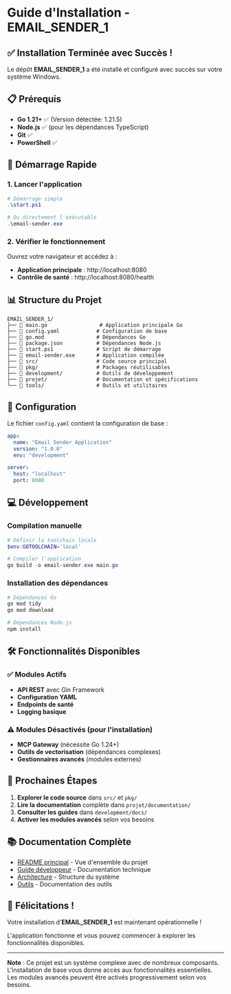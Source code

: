 # Guide d'Installation - EMAIL_SENDER_1

## ✅ Installation Terminée avec Succès !

Le dépôt **EMAIL_SENDER_1** a été installé et configuré avec succès sur votre système Windows.

## 📋 Prérequis

- **Go 1.21+** ✅ (Version détectée: 1.21.5)
- **Node.js** ✅ (pour les dépendances TypeScript)
- **Git** ✅
- **PowerShell** ✅

## 🚀 Démarrage Rapide

### 1. Lancer l'application

```powershell
# Démarrage simple
.\start.ps1

# Ou directement l'exécutable
.\email-sender.exe
```

### 2. Vérifier le fonctionnement

Ouvrez votre navigateur et accédez à :

- **Application principale** : http://localhost:8080
- **Contrôle de santé** : http://localhost:8080/health

## 📊 Structure du Projet

```
EMAIL_SENDER_1/
├── 📄 main.go                 # Application principale Go
├── 📄 config.yaml            # Configuration de base
├── 📄 go.mod                 # Dépendances Go
├── 📄 package.json           # Dépendances Node.js
├── 📄 start.ps1              # Script de démarrage
├── 📄 email-sender.exe       # Application compilée
├── 📁 src/                   # Code source principal
├── 📁 pkg/                   # Packages réutilisables
├── 📁 development/           # Outils de développement
├── 📁 projet/                # Documentation et spécifications
└── 📁 tools/                 # Outils et utilitaires
```

## 🔧 Configuration

Le fichier `config.yaml` contient la configuration de base :

```yaml
app:
  name: "Email Sender Application"
  version: "1.0.0"
  env: "development"

server:
  host: "localhost"
  port: 8080
```

## 💻 Développement

### Compilation manuelle

```powershell
# Définir la toolchain locale
$env:GOTOOLCHAIN='local'

# Compiler l'application
go build -o email-sender.exe main.go
```

### Installation des dépendances

```powershell
# Dépendances Go
go mod tidy
go mod download

# Dépendances Node.js
npm install
```

## 🛠️ Fonctionnalités Disponibles

### ✅ Modules Actifs

- **API REST** avec Gin Framework
- **Configuration YAML**
- **Endpoints de santé**
- **Logging basique**

### ⚠️ Modules Désactivés (pour l'installation)

- **MCP Gateway** (nécessite Go 1.24+)
- **Outils de vectorisation** (dépendances complexes)
- **Gestionnaires avancés** (modules externes)

## 🎯 Prochaines Étapes

1. **Explorer le code source** dans `src/` et `pkg/`
2. **Lire la documentation** complète dans `projet/documentation/`
3. **Consulter les guides** dans `development/docs/`
4. **Activer les modules avancés** selon vos besoins

## 📚 Documentation Complète

- [README principal](README.md) - Vue d'ensemble du projet
- [Guide développeur](projet/guides/developer/) - Documentation technique
- [Architecture](projet/architecture/) - Structure du système
- [Outils](development/docs/) - Documentation des outils

## 🎉 Félicitations !

Votre installation d'**EMAIL_SENDER_1** est maintenant opérationnelle !

L'application fonctionne et vous pouvez commencer à explorer les fonctionnalités disponibles.

---

**Note** : Ce projet est un système complexe avec de nombreux composants. L'installation de base vous donne accès aux fonctionnalités essentielles. Les modules avancés peuvent être activés progressivement selon vos besoins.
